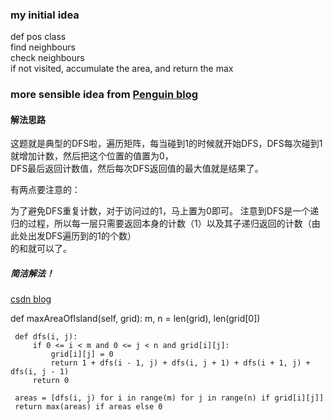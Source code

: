 ### my initial idea
def pos class <br />
find neighbours <br />
check neighbours <br />
if not visited, accumulate the area, and return the max

### more sensible idea from [Penguin blog](https://www.polarxiong.com/archives/LeetCode-695-max-area-of-island.html)

#### 解法思路
这题就是典型的DFS啦，遍历矩阵，每当碰到1的时候就开始DFS，DFS每次碰到1就增加计数，然后把这个位置的值置为0，<br />DFS最后返回计数值，然后每次DFS返回值的最大值就是结果了。

有两点要注意的：

为了避免DFS重复计数，对于访问过的1，马上置为0即可。
注意到DFS是一个递归的过程，所以每一层只需要返回本身的计数（1）以及其子递归返回的计数（由此处出发DFS遍历到的1的个数）<br />的和就可以了。

##### 简洁解法！

[csdn blog](https://blog.csdn.net/wenqiwenqi123/article/details/78219709)<br />


def maxAreaOfIsland(self, grid):
     m, n = len(grid), len(grid[0])

     def dfs(i, j):
         if 0 <= i < m and 0 <= j < n and grid[i][j]:
             grid[i][j] = 0
             return 1 + dfs(i - 1, j) + dfs(i, j + 1) + dfs(i + 1, j) + dfs(i, j - 1)
         return 0

     areas = [dfs(i, j) for i in range(m) for j in range(n) if grid[i][j]]
     return max(areas) if areas else 0
